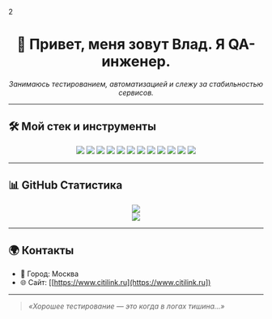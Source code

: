 2<h1 align="center">🧪 Привет, меня зовут Влад. Я QA-инженер.</h1>

<p align="center">
  <em>Занимаюсь тестированием, автоматизацией и слежу за стабильностью сервисов.</em>
</p>

---

## 🛠️ Мой стек и инструменты

<p align="center">
  <!-- QA Tools -->
  <img src="https://img.shields.io/badge/Postman-FF6C37?style=for-the-badge&logo=postman&logoColor=white" />
  <img src="https://img.shields.io/badge/JMeter-D22128?style=for-the-badge&logo=apachejmeter&logoColor=white" />
  <img src="https://img.shields.io/badge/Selenium-43B02A?style=for-the-badge&logo=selenium&logoColor=white" />
  <img src="https://img.shields.io/badge/Allure-1E1E1E?style=for-the-badge&logo=allure&logoColor=white" />

  <!-- CI/CD -->
  <img src="https://img.shields.io/badge/GitHub_Actions-2088FF?style=for-the-badge&logo=github-actions&logoColor=white" />
  <img src="https://img.shields.io/badge/Jenkins-D24939?style=for-the-badge&logo=jenkins&logoColor=white" />

  <!-- Monitoring -->
  <img src="https://img.shields.io/badge/Grafana-F46800?style=for-the-badge&logo=grafana&logoColor=white" />
  <img src="https://img.shields.io/badge/Kibana-005571?style=for-the-badge&logo=kibana&logoColor=white" />

  <!-- Messaging / Bots -->
  <img src="https://img.shields.io/badge/Telegram-26A5E4?style=for-the-badge&logo=telegram&logoColor=white" />

  <!-- Others -->
  <img src="https://img.shields.io/badge/JIRA-0052CC?style=for-the-badge&logo=jira&logoColor=white" />
  <img src="https://img.shields.io/badge/Git-F05032?style=for-the-badge&logo=git&logoColor=white" />
  <img src="https://img.shields.io/badge/Linux-FCC624?style=for-the-badge&logo=linux&logoColor=black" />
</p>

---

## 📊 GitHub Статистика

<p align="center">
  <img src="https://github-readme-stats.vercel.app/api?username=VladTheTester&show_icons=true&theme=dark&hide_border=true" />
  <br />
  <img src="https://github-readme-streak-stats.herokuapp.com/?user=VladTheTester&theme=dark&hide_border=true" />
</p>

---

## 🌍 Контакты

- 📍 Город: Москва  
- 🌐 Сайт: [[https://www.citilink.ru](https://www.citilink.ru])

---

> *«Хорошее тестирование — это когда в логах тишина...»*
